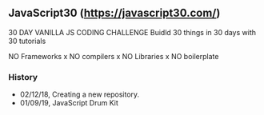 ## JavaScript30 (https://javascript30.com/)
 
 30 DAY VANILLA JS CODING CHALLENGE 
 Buidld 30 things in 30 days with 30 tutorials 
 
 NO Frameworks x NO compilers x NO Libraries x NO boilerplate


### History
 - 02/12/18, Creating a new repository.
 - 01/09/19, JavaScript Drum Kit
